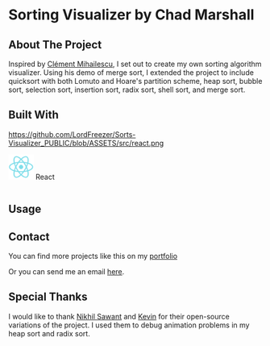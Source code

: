# Sorting Visualizer by Chad Marshall

## About The Project
Inspired by [Clément Mihailescu](https://github.com/clementmihailescu), I set out to create my own sorting algorithm
visualizer. Using his demo of merge sort, I extended the project to include quicksort with both Lomuto and Hoare's 
partition scheme, heap sort, bubble sort, selection sort, insertion sort, radix sort, shell sort, and merge sort.

## Built With
https://github.com/LordFreezer/Sorts-Visualizer_PUBLIC/blob/ASSETS/src/react.png
<table>
	<tr>
  <img height="50px" class="center-block" src="https://github.com/LordFreezer/Sorts-Visualizer_PUBLIC/blob/ASSETS/src/react.png">
  </tr>
  <tr>
  React
  </tr>
  </table>


## Usage

## Contact

You can find more projects like this on my [portfolio](https://thederflinger.com/#projects)

Or you can send me an email [here](https://thederflinger.com/#contact).

## Special Thanks
I would like to thank [Nikhil Sawant](https://github.com/NickSaw22) and [Kevin](https://github.com/Kevin6525) for their 
open-source variations of the project. I used them to debug animation problems in my heap sort and radix sort.


